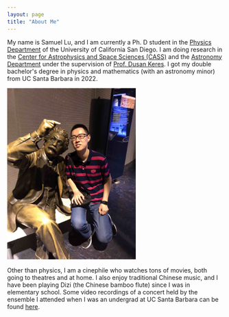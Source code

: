 ```yaml
---
layout: page
title: "About Me"
---
```


My name is Samuel Lu, and I am currently a Ph. D student in the [Physics Department](https://physics.ucsd.edu) of the University of California San Diego. I am doing research in the [Center for Astrophysics and Space Sciences (CASS)](https://cass.ucsd.edu/index.php/Main_Page) and the [Astronomy Department](https://astro.ucsd.edu) under the supervision of [Prof. Dusan Keres](https://cass.ucsd.edu/index.php/faculty:Dkeres). I got my double bachelor's degree in physics and mathematics (with an astronomy minor) from UC Santa Barbara in 2022.

<img src="https://github.com/y-samuel-lu/y-samuel-lu.github.io/blob/9004a1e1e2609b56ed6824640eeb4c14ff5bfa88/Images/IMG_1207.jpg" alt="drawing" width="300"/>

Other than physics, I am a cinephile who watches tons of movies, both going to theatres and at home. I also enjoy traditional Chinese music, and I have been playing Dizi (the Chinese bamboo flute) since I was in elementary school. Some video recordings of a concert held by the ensemble I attended when I was an undergrad at UC Santa Barbara can be found [here](https://www.youtube.com/watch?v=WJVN7N-xiM4&list=PLhcVyqe7ECtu_dCO77XwKEoSWWxtd8VIY).
